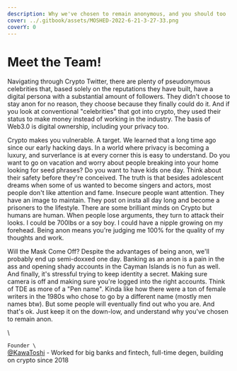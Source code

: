 ```yaml
---
description: Why we've chosen to remain anonymous, and you should too
cover: ../.gitbook/assets/MOSHED-2022-6-21-3-27-33.png
coverY: 0
---
```


# Meet the Team!

Navigating through Crypto Twitter, there are plenty of pseudonymous celebrities that, based solely on the reputations they have built, have a digital persona with a substantial amount of followers. They didn't choose to stay anon for no reason, they choose because they finally could do it. And if you look at conventional "celebrities" that got into crypto, they used their status to make money instead of working in the industry. The basis of Web3.0 is digital ownership, including your privacy too.

Crypto makes you vulnerable. A target. We learned that a long time ago since our early hacking days. In a world where privacy is becoming a luxury, and surverlance is at every corner this is easy to understand. Do you want to go on vacation and worry about people breaking into your home looking for seed phrases? Do you want to have kids one day. Think about their safety before they're conceived. The truth is that besides adolescent dreams when some of us wanted to become singers and actors, most people don't like attention and fame. Insecure people want attention. They have an image to maintain. They post on insta all day long and become a prisoners to the lifestyle. There are some brilliant minds on Crypto but humans are human. When people lose arguments, they turn to attack their looks. I could be 700lbs or a soy boy. I could have a nipple growing on my forehead. Being anon means you're judging me 100% for the quality of my thoughts and work.

Will the Mask Come Off? Despite the advantages of being anon, we'll probably end up semi-doxxed one day. Banking as an anon is a pain in the ass and opening shady accounts in the Cayman Islands is no fun as well. And finally, it's stressful trying to keep identity a secret. Making sure camera is off and making sure you're logged into the right accounts. Think of TDE as more of a "Pen name". Kinda like how there were a ton of female writers in the 1980s who chose to go by a different name (mostly men names btw). But some people will eventually find out who you are. And that's ok. Just keep it on the down-low, and understand why you've chosen to remain anon.

\


`Founder \`\
[@KawaToshi](https://twitter.com/KawaToshi\_) - Worked for big banks and fintech, full-time degen, building on crypto since 2018

